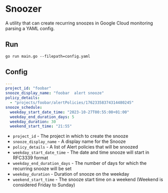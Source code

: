 # Snoozer
A utility that can create recurring  snoozes in Google Cloud monitoring parsing a YAML config.
## Run

```
go run main.go --filepath=config.yaml
```

## Config 
```yaml
---
project_id: "foobar"
snooze_display_name: "foobar  alert snooze"
policy_details:
  - "projects/foobar/alertPolicies/17623358374314480245"
snooze_schedule:
  weekday_start_date_time: "2023-10-27T00:55:00+01:00"
  weekday_end_duration_days: 5
  weekday_duration: 30
  weekend_start_time: "21:55"
```
* `project_id` - The project in which to create the snooze
* `snooze_display_name` - A display name for the Snooze
* `policy_details` - A list of Alert policies that will be snoozed
* `weekday_start_date_time` - The date and time snooze will start in RFC3339 format
* `weekday_end_duration_days` - The number of days for which the recurring snooze will be set
* `weekday_duration` - Duration of snooze on the weekday
* `weekend_start_time` - The snooze start time on a weekend (Weekend is considered Friday to Sunday)
